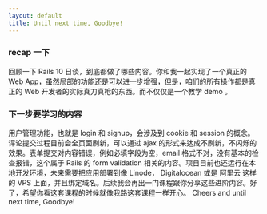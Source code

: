 ```yaml
---
layout: default
title: Until next time, Goodbye!
---
```



### recap 一下
回顾一下 Rails 10 日谈，到底都做了哪些内容。你和我一起实现了一个真正的 Web App，虽然局部的功能还是可以进一步增强，但是，咱们的所有操作都是真正的 Web 开发者的实际真刀真枪的东西。而不仅仅是一个教学 demo 。

### 下一步要学习的内容
用户管理功能，也就是 login 和 signup，会涉及到 cookie 和 session 的概念。评论提交过程目前会全页面刷新，可以通过 ajax 的形式来达成不刷新，不闪烁的效果。表单提交对内容错误，例如必填字段为空，email 格式不对，没有基本的检查报错，这个属于 Rails 的 form validation 相关的内容。项目目前也还运行在本地开发环境，未来需要把应用部署到像 Linode， Digitalocean 或是 阿里云 这样的 VPS 上面，并且绑定域名。后续我会再出一门课程跟你分享这些进阶内容。好了，希望你看这套课程的时候就像我路这套课程一样开心。 Cheers and until next time, Goodbye!
